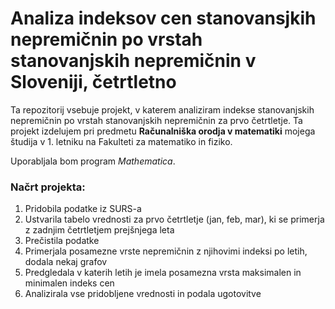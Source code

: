 # Analiza indeksov cen stanovansjkih nepremičnin po vrstah stanovanjskih nepremičnin v Sloveniji, četrtletno

Ta repozitorij vsebuje projekt, v katerem analiziram indekse stanovanjskih nepremičnin po vrstah stanovanjskih nepremičnin za prvo četrtletje. Ta projekt izdelujem pri predmetu **Računalniška orodja v matematiki** mojega študija v 1. letniku na Fakulteti za matematiko in fiziko. 

Uporabljala bom program *Mathematica*.

### Načrt projekta:

1. Pridobila podatke iz SURS-a
2. Ustvarila tabelo vrednosti za prvo četrtletje (jan, feb, mar), ki se primerja z zadnjim četrtletjem prejšnjega leta
3. Prečistila podatke
4. Primerjala posamezne vrste nepremičnin z njihovimi indeksi po letih, dodala nekaj grafov
5. Predgledala v katerih letih je imela posamezna vrsta maksimalen in minimalen indeks cen
6. Analizirala vse pridobljene vrednosti in podala ugotovitve
